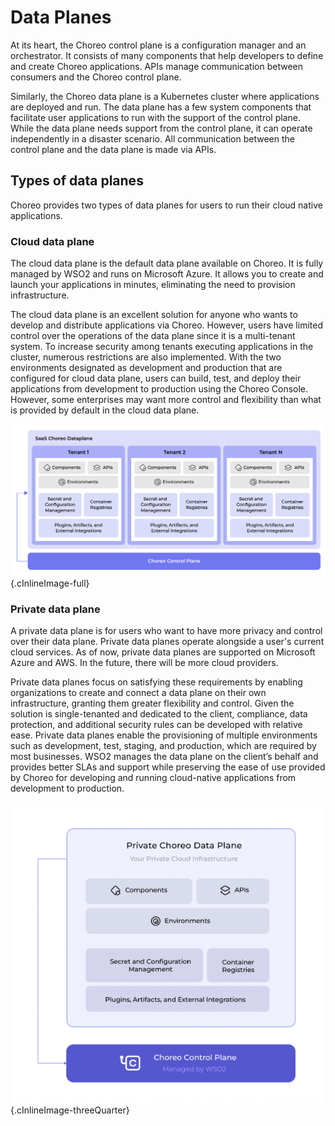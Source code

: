 # Data Planes

At its heart, the Choreo control plane is a configuration manager and an orchestrator. It consists of many components that help developers to define and create Choreo applications. APIs manage communication between consumers and the Choreo control plane.

Similarly, the Choreo data plane is a Kubernetes cluster where applications are deployed and run. The data plane has a few system components that facilitate user applications to run with the support of the control plane. While the data plane needs support from the control plane, it can operate independently in a disaster scenario. All communication between the control plane and the data plane is made via APIs.

## Types of data planes

Choreo provides two types of data planes for users to run their cloud native applications.

### Cloud data plane

The cloud data plane is the default data plane available on Choreo. It is fully managed by WSO2 and runs on Microsoft Azure. It allows you to create and launch your applications in minutes, eliminating the need to provision infrastructure. 

The cloud data plane is an excellent solution for anyone who wants to develop and distribute applications via Choreo. However, users have limited control over the operations of the data plane since it is a multi-tenant system. To increase security among tenants executing applications in the cluster, numerous restrictions are also implemented. With the two environments designated as development and production that are configured for cloud data plane, users can build, test, and deploy their applications from development to production using the Choreo Console. However, some enterprises may want more control and flexibility than what is provided by default in the cloud data plane. 

![SaaS data plane architecture](../assets/img/choreo-concepts/saas-data-plane-architecture.png){.cInlineImage-full}

### Private data plane

A private data plane is for users who want to have more privacy and control over their data plane. Private data planes operate alongside a user's current cloud services. As of now, private data planes are supported on Microsoft Azure and AWS. In the future, there will be more cloud providers.

Private data planes focus on satisfying these requirements by enabling organizations to create and connect a data plane on their own infrastructure, granting them greater flexibility and control. Given the solution is single-tenanted and dedicated to the client, compliance, data protection, and additional security rules can be developed with relative ease. Private data planes enable the provisioning of multiple environments such as development, test, staging, and production, which are required by most businesses. WSO2 manages the data plane on the client’s behalf and provides better SLAs and support while preserving the ease of use provided by Choreo for developing and running cloud-native applications from development to production.

![Private data plane architecture](../assets/img/choreo-concepts/private-data-plane-architecture.png){.cInlineImage-threeQuarter}
